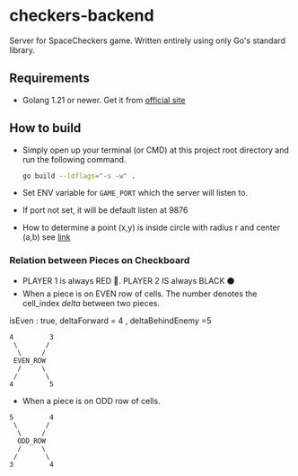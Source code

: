 # checkers-backend
Server for SpaceCheckers game. Written entirely using only Go's standard library.

## Requirements

- Golang 1.21 or newer. Get it from [official site](https://go.dev/dl/)


## How to build

- Simply open up your terminal (or CMD) at this project root directory and run the following command.

    ```bash
    go build --ldflags="-s -w" .
    ```
- Set ENV variable for `GAME_PORT` which the server will listen to.
- If port not set, it will be default listen at 9876
- How to determine a point (x,y) is inside circle with radius r and center (a,b) see [link](https://study.com/skill/learn/determining-if-a-point-lies-inside-outside-or-on-a-circle-given-the-center-point-a-radius-explanation.html)


### Relation between Pieces on Checkboard

- PLAYER 1 is always RED 🔴. PLAYER 2 IS always BLACK ⚫️
- When a piece is on EVEN row of cells. The number denotes the cell_index _delta_ between two pieces.

isEven : true, deltaForward = 4 , deltaBehindEnemy  =5
```
4         3
 \       /   
  \     /
 EVEN_ROW   
  /     \
 /       \   
4         5

```

- When a piece is on ODD row of cells.
```
5         4
 \       /   
  \     /
  ODD_ROW   
  /     \
 /       \   
3         4

```
